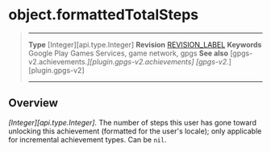 # object.formattedTotalSteps

> --------------------- ------------------------------------------------------------------------------------------
> __Type__              [Integer][api.type.Integer]
> __Revision__          [REVISION_LABEL](REVISION_URL)
> __Keywords__          Google Play Games Services, game network, gpgs
> __See also__          [gpgs-v2.achievements.*][plugin.gpgs-v2.achievements]
>                       [gpgs-v2.*][plugin.gpgs-v2]
> --------------------- ------------------------------------------------------------------------------------------

## Overview

_[Integer][api.type.Integer]._ The number of steps this user has gone toward unlocking this achievement (formatted for the user's locale); only applicable for incremental achievement types. Can be `nil`.